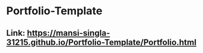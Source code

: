 # Portfolio-Template
## Link: https://mansi-singla-31215.github.io/Portfolio-Template/Portfolio.html
